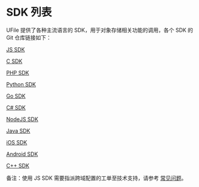 

# SDK 列表

UFile 提供了各种主流语言的 SDK，用于对象存储相关功能的调用，各个 SDK 的 Git 仓库链接如下：

[JS SDK](https://github.com/ufilesdk-dev/ufile-jssdk)

[C SDK](https://github.com/ufilesdk-dev/ufile-csdk)

[PHP SDK](https://github.com/ufilesdk-dev/ufile-phpsdk)

[Python SDK](https://github.com/ucloud/ufile-sdk-python)

[Go SDK](https://github.com/ufilesdk-dev/ufile-gosdk)

[C\# SDK](https://github.com/ufilesdk-dev/ufile-csharpsdk)

[NodeJS SDK](https://github.com/ufilesdk-dev/ufile-nodejssdk)

[Java SDK](https://github.com/ucloud/ufile-sdk-java)

[iOS SDK](https://github.com/ucloud/ufile-sdk-ios)

[Android SDK](https://github.com/ufilesdk-dev/ufile-androidsdk)

[C++ SDK](https://github.com/ufilesdk-dev/ufile-cppsdk)

备注：使用 JS SDK 需要指派跨域配置的工单至技术支持，请参考 [常见问题](/ufile/faq)。
